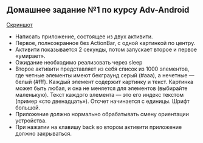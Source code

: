 ## Домашнее задание №1 по курсу Adv-Android

[Скриншот](https://i.imgur.com/vMMWc8s.png)

* Написать приложение, состоящее из двух активити.
* Первое, полноэкранное без ActionBar, c одной картинкой по центру.
* Активити показывается 2 секунды, потом запускает второе и первое «умирает».
* Ожидание необходимо реализовать через sleep
* Второе активити представляет из себя список из 1000 элементов, где четные элементы имеют бекграунд серый (#aaa), а нечетные — белый (#fff). Каждый элемент содержит картинку и текст. Картинка может быть любая, и она не меняется для элементов (выбирайте маленькую). Текст каждого элемента — это его индекс текстом (пример «cто двенадцать»). Отсчет начинается с единицы. Шрифт большой.
* Приложение должно нормально обрабатывать смену ориентации устройства.
* При нажатии на клавишу back во втором активити приложение должно закрываться.

